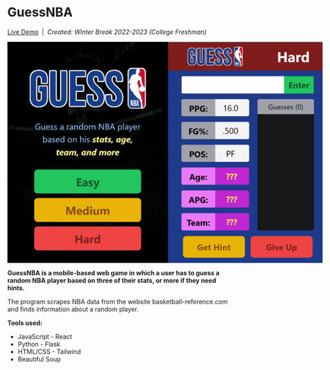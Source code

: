 # GuessNBA

[Live Demo](https://drive.google.com/file/d/1Sap0moSl4UFgn1ZCIMdHFCxDRky7-f46/view)&nbsp;&nbsp;|&nbsp;&nbsp;<i>Created: Winter Break 2022-2023 (College Freshman)</i>

<div style="display: flex;">
  <img src="client/public/guessnba2.png" style="height: 500px"/>
  <img src="client/public/guessnba1.png" style="height: 500px"; padding-left: 50px;/>
</div>

<b>GuessNBA is a mobile-based web game in which a user has to guess a random NBA player based on three of their stats, or more if they need hints.</b>

The program scrapes NBA data from the website basketball-reference.com and finds information about a random player.<br>

  <b>Tools used:</b>
 - JavaScript - React
 - Python - Flask
 - HTML/CSS - Tailwind
 - Beautiful Soup
